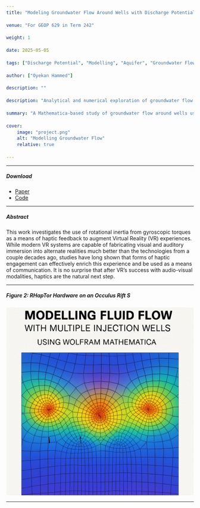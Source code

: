 ```yaml
---
title: "Modeling Groundwater Flow Around Wells with Discharge Potential"

venue: "For GEOP 629 in Term 242"

weight: 1

date: 2025-05-05

tags: ["Discharge Potential", "Modelling", "Aquifer", "Groundwater Flow", "Confined Aquifer", "Unconfined Aquifer", "Pumping Wells", "Steady Flow", "Transient (Unsteady) Flow", "Heterogeneous", "Anisotropic", "Theis Equation"]

author: ["Oyekan Hammed"]

description: "" 

description: "Analytical and numerical exploration of groundwater flow in confined, unconfined, and combined aquifer systems using discharge potential theory."

summary: "A Mathematica-based study of groundwater flow around wells using analytical discharge potential formulations for steady-state and transient conditions in both isotropic and anisotropic aquifers."

cover:
    image: "project.png"
    alt: "Modelling Groundwater Flow"
    relative: true

---
```


---

##### Download

+ [Paper](final_project.pdf)
+ [Code](/projects/project1/final_project.nb)

---

##### Abstract

This work investigates the use of rotational inertia from gyroscopic torques as a means of haptic feedback to augment Virtual Reality (VR) experiences. While modern VR systems are capable of fabricating visual and auditory immersion into alternate realities much better than the technologies from a couple decades ago, studies have long shown that forms of haptic engagement can effectively enrich this experience and be used as a means of communication. It is no surprise that after VR’s success with audio-visual modalities, haptics are the natural next step.

---

##### Figure 2: RHapTor Hardware on an Occulus Rift S

![](project.png)

---

<!-- ##### Related material

+ [Presentation slides](presentation2.pdf)
+ [Wikipedia entry](https://en.wikipedia.org/wiki/The_Finer_Points_of_Sausage_Dogs) -->
